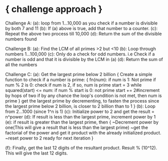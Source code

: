 { challenge approach }
=======================================
Challenge A:
 (a): loop from 1...10,000 as you check if a number is divisible by both 7 and 11
 (b): If (a) above is true, add that number to a counter. 
 (c): Repeat the above two process till 10,000
 (d): Return the sum of the divisible numbers found

Challenge B:
 (a): Find the LCM of all primes >2 but <10
 (b): Loop through numbers 1...100,000
 (c): Only do a check for odd numbers. i.e Check if a number is odd and that it is divisible by the LCM in (a)
 (d): Return the sum of all the numbers

Challenge C:
 (a): Get the largest prime below 2 billion
 	{
 		Create a simple function to check if a number is prime:
 		{
 			fn(num):
 			 if num is 1: Not prime
 			 if num % 2 is 0: check if num is 2, if so, num is prime
 			 start = 3
 			 while squared(start) <= num:
 			  if num % start is 0: not prime
 			  start += 2#increment by hops of two
 			 if by any chance the loop's condition is not met, then num is prime
 		}
 		get the largest prime by decrementing, to fasten the process since the largest prime below 2 billion,
 		is closer to 2 billion than to 1
 	}
 (b): Loop from 2...1000 (since 1^n is 1)
 (c): Initialize power to 2 and get the result = n^power
 (d): If result is less than the largest prime, increment power by 1
 (e): if result is greater than the largest prime, then
  	{
  		~Decrement power by one(This will give a result that is less than the largest prime)
  		~get the factorial of the power and get it product with the already initialized product.
  		~reset power to 2 ready for next iteration
  	}

 (f): Finally, get the last 12 digits of the resultant product. Result % (10^12). This will give the 
  	last 12 digits.
